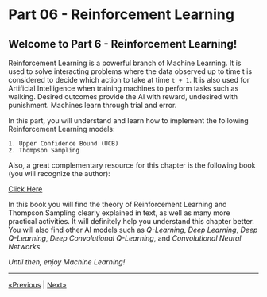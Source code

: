 # Part 06 - Reinforcement Learning

## Welcome to Part 6 - Reinforcement Learning!

Reinforcement Learning is a powerful branch of Machine Learning. It is used to solve interacting problems where the data observed up to time t is considered to decide which action to take at time `t + 1`. It is also used for Artificial Intelligence when training machines to perform tasks such as walking. Desired outcomes provide the AI with reward, undesired with punishment. Machines learn through trial and error.

In this part, you will understand and learn how to implement the following Reinforcement Learning models:
    
    1. Upper Confidence Bound (UCB)
    2. Thompson Sampling

Also, a great complementary resource for this chapter is the following book (you will recognize the author):

<a href="https://www.amazon.com/Crash-Course-hands-introduction-reinforcement/dp/1838645357/ref=sr_1_1?crid=235YAFPX03J0Z&dchild=1&keywords=ai+crash+course&qid=1594476675&sprefix=ai+cr%2Caps%2C213&sr=8-1">Click Here</a>

In this book you will find the theory of Reinforcement Learning and Thompson Sampling clearly explained in text, as well as many more practical activities. It will definitely help you understand this chapter better. You will also find other AI models such as *Q-Learning*, *Deep Learning*, *Deep Q-Learning*, *Deep Convolutional Q-Learning*, and *Convolutional Neural Networks*.

*Until then, enjoy Machine Learning!*
<hr>

<a href="../Section 30 - Eclat">«Previous</a> | <a href="../Section 32 - Upper Confidence Bound (UCB)">Next»</a>
